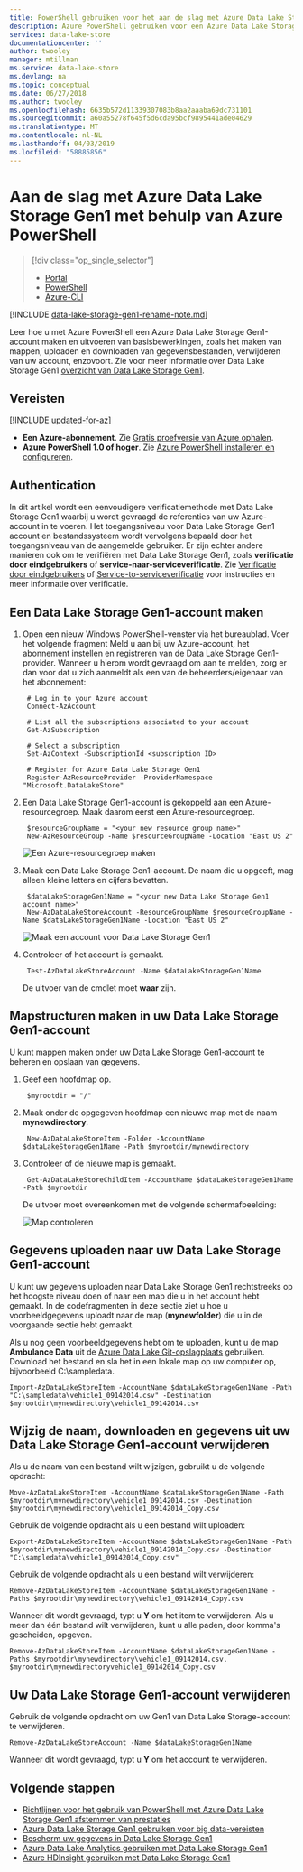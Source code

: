 ```yaml
---
title: PowerShell gebruiken voor het aan de slag met Azure Data Lake Storage Gen1 | Microsoft Docs
description: Azure PowerShell gebruiken voor een Azure Data Lake Storage Gen1-account maken en basisbewerkingen uitvoert
services: data-lake-store
documentationcenter: ''
author: twooley
manager: mtillman
ms.service: data-lake-store
ms.devlang: na
ms.topic: conceptual
ms.date: 06/27/2018
ms.author: twooley
ms.openlocfilehash: 6635b572d11339307083b8aa2aaaba69dc731101
ms.sourcegitcommit: a60a55278f645f5d6cda95bcf9895441ade04629
ms.translationtype: MT
ms.contentlocale: nl-NL
ms.lasthandoff: 04/03/2019
ms.locfileid: "58885856"
---
```

# <a name="get-started-with-azure-data-lake-storage-gen1-using-azure-powershell"></a>Aan de slag met Azure Data Lake Storage Gen1 met behulp van Azure PowerShell
> [!div class="op_single_selector"]
> * [Portal](data-lake-store-get-started-portal.md)
> * [PowerShell](data-lake-store-get-started-powershell.md)
> * [Azure-CLI](data-lake-store-get-started-cli-2.0.md)
>
>

[!INCLUDE [data-lake-storage-gen1-rename-note.md](../../includes/data-lake-storage-gen1-rename-note.md)]

Leer hoe u met Azure PowerShell een Azure Data Lake Storage Gen1-account maken en uitvoeren van basisbewerkingen, zoals het maken van mappen, uploaden en downloaden van gegevensbestanden, verwijderen van uw account, enzovoort. Zie voor meer informatie over Data Lake Storage Gen1 [overzicht van Data Lake Storage Gen1](data-lake-store-overview.md).

## <a name="prerequisites"></a>Vereisten

[!INCLUDE [updated-for-az](../../includes/updated-for-az.md)]

* **Een Azure-abonnement**. Zie [Gratis proefversie van Azure ophalen](https://azure.microsoft.com/pricing/free-trial/).
* **Azure PowerShell 1.0 of hoger**. Zie [Azure PowerShell installeren en configureren](/powershell/azure/overview).

## <a name="authentication"></a>Authentication
In dit artikel wordt een eenvoudigere verificatiemethode met Data Lake Storage Gen1 waarbij u wordt gevraagd de referenties van uw Azure-account in te voeren. Het toegangsniveau voor Data Lake Storage Gen1 account en bestandssysteem wordt vervolgens bepaald door het toegangsniveau van de aangemelde gebruiker. Er zijn echter andere manieren ook om te verifiëren met Data Lake Storage Gen1, zoals **verificatie door eindgebruikers** of **service-naar-serviceverificatie**. Zie [Verificatie door eindgebruikers](data-lake-store-end-user-authenticate-using-active-directory.md) of [Service-to-serviceverificatie](data-lake-store-authenticate-using-active-directory.md) voor instructies en meer informatie over verificatie.

## <a name="create-a-data-lake-storage-gen1-account"></a>Een Data Lake Storage Gen1-account maken
1. Open een nieuw Windows PowerShell-venster via het bureaublad. Voer het volgende fragment Meld u aan bij uw Azure-account, het abonnement instellen en registreren van de Data Lake Storage Gen1-provider. Wanneer u hierom wordt gevraagd om aan te melden, zorg er dan voor dat u zich aanmeldt als een van de beheerders/eigenaar van het abonnement:

        # Log in to your Azure account
        Connect-AzAccount

        # List all the subscriptions associated to your account
        Get-AzSubscription

        # Select a subscription
        Set-AzContext -SubscriptionId <subscription ID>

        # Register for Azure Data Lake Storage Gen1
        Register-AzResourceProvider -ProviderNamespace "Microsoft.DataLakeStore"
2. Een Data Lake Storage Gen1-account is gekoppeld aan een Azure-resourcegroep. Maak daarom eerst een Azure-resourcegroep.

        $resourceGroupName = "<your new resource group name>"
        New-AzResourceGroup -Name $resourceGroupName -Location "East US 2"

    ![Een Azure-resourcegroep maken](./media/data-lake-store-get-started-powershell/ADL.PS.CreateResourceGroup.png "Een Azure-resourcegroep maken")
3. Maak een Data Lake Storage Gen1-account. De naam die u opgeeft, mag alleen kleine letters en cijfers bevatten.

        $dataLakeStorageGen1Name = "<your new Data Lake Storage Gen1 account name>"
        New-AzDataLakeStoreAccount -ResourceGroupName $resourceGroupName -Name $dataLakeStorageGen1Name -Location "East US 2"

    ![Maak een account voor Data Lake Storage Gen1](./media/data-lake-store-get-started-powershell/ADL.PS.CreateADLAcc.png "een Gen1 van Data Lake Storage-account maken")
4. Controleer of het account is gemaakt.

        Test-AzDataLakeStoreAccount -Name $dataLakeStorageGen1Name

    De uitvoer van de cmdlet moet **waar** zijn.

## <a name="create-directory-structures-in-your-data-lake-storage-gen1-account"></a>Mapstructuren maken in uw Data Lake Storage Gen1-account
U kunt mappen maken onder uw Data Lake Storage Gen1-account te beheren en opslaan van gegevens.

1. Geef een hoofdmap op.

        $myrootdir = "/"
2. Maak onder de opgegeven hoofdmap een nieuwe map met de naam **mynewdirectory**.

        New-AzDataLakeStoreItem -Folder -AccountName $dataLakeStorageGen1Name -Path $myrootdir/mynewdirectory
3. Controleer of de nieuwe map is gemaakt.

        Get-AzDataLakeStoreChildItem -AccountName $dataLakeStorageGen1Name -Path $myrootdir

    De uitvoer moet overeenkomen met de volgende schermafbeelding:

    ![Map controleren](./media/data-lake-store-get-started-powershell/ADL.PS.Verify.Dir.Creation.png "Map controleren")

## <a name="upload-data-to-your-data-lake-storage-gen1-account"></a>Gegevens uploaden naar uw Data Lake Storage Gen1-account
U kunt uw gegevens uploaden naar Data Lake Storage Gen1 rechtstreeks op het hoogste niveau doen of naar een map die u in het account hebt gemaakt. In de codefragmenten in deze sectie ziet u hoe u voorbeeldgegevens uploadt naar de map (**mynewfolder**) die u in de voorgaande sectie hebt gemaakt.

Als u nog geen voorbeeldgegevens hebt om te uploaden, kunt u de map **Ambulance Data** uit de [Azure Data Lake Git-opslagplaats](https://github.com/MicrosoftBigData/usql/tree/master/Examples/Samples/Data/AmbulanceData) gebruiken. Download het bestand en sla het in een lokale map op uw computer op, bijvoorbeeld C:\sampledata\.

    Import-AzDataLakeStoreItem -AccountName $dataLakeStorageGen1Name -Path "C:\sampledata\vehicle1_09142014.csv" -Destination $myrootdir\mynewdirectory\vehicle1_09142014.csv


## <a name="rename-download-and-delete-data-from-your-data-lake-storage-gen1-account"></a>Wijzig de naam, downloaden en gegevens uit uw Data Lake Storage Gen1-account verwijderen
Als u de naam van een bestand wilt wijzigen, gebruikt u de volgende opdracht:

    Move-AzDataLakeStoreItem -AccountName $dataLakeStorageGen1Name -Path $myrootdir\mynewdirectory\vehicle1_09142014.csv -Destination $myrootdir\mynewdirectory\vehicle1_09142014_Copy.csv

Gebruik de volgende opdracht als u een bestand wilt uploaden:

    Export-AzDataLakeStoreItem -AccountName $dataLakeStorageGen1Name -Path $myrootdir\mynewdirectory\vehicle1_09142014_Copy.csv -Destination "C:\sampledata\vehicle1_09142014_Copy.csv"

Gebruik de volgende opdracht als u een bestand wilt verwijderen:

    Remove-AzDataLakeStoreItem -AccountName $dataLakeStorageGen1Name -Paths $myrootdir\mynewdirectory\vehicle1_09142014_Copy.csv

Wanneer dit wordt gevraagd, typt u **Y** om het item te verwijderen. Als u meer dan één bestand wilt verwijderen, kunt u alle paden, door komma's gescheiden, opgeven.

    Remove-AzDataLakeStoreItem -AccountName $dataLakeStorageGen1Name -Paths $myrootdir\mynewdirectory\vehicle1_09142014.csv, $myrootdir\mynewdirectoryvehicle1_09142014_Copy.csv

## <a name="delete-your-data-lake-storage-gen1-account"></a>Uw Data Lake Storage Gen1-account verwijderen
Gebruik de volgende opdracht om uw Gen1 van Data Lake Storage-account te verwijderen.

    Remove-AzDataLakeStoreAccount -Name $dataLakeStorageGen1Name

Wanneer dit wordt gevraagd, typt u **Y** om het account te verwijderen.

## <a name="next-steps"></a>Volgende stappen
* [Richtlijnen voor het gebruik van PowerShell met Azure Data Lake Storage Gen1 afstemmen van prestaties](data-lake-store-performance-tuning-powershell.md)
* [Azure Data Lake Storage Gen1 gebruiken voor big data-vereisten](data-lake-store-data-scenarios.md) 
* [Bescherm uw gegevens in Data Lake Storage Gen1](data-lake-store-secure-data.md)
* [Azure Data Lake Analytics gebruiken met Data Lake Storage Gen1](../data-lake-analytics/data-lake-analytics-get-started-portal.md)
* [Azure HDInsight gebruiken met Data Lake Storage Gen1](data-lake-store-hdinsight-hadoop-use-portal.md)
